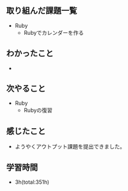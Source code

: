 ## 取り組んだ課題一覧
- Ruby
  - Rubyでカレンダーを作る

## わかったこと
- 
 
## 次やること
- Ruby
  - Rubyの復習

## 感じたこと
- ようやくアウトプット課題を提出できました。

## 学習時間
- 3h(total:351h)

